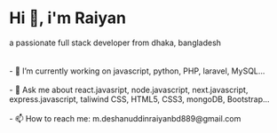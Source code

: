 <h1>Hi 👋, i'm Raiyan</h1>
a passionate full stack developer from dhaka, bangladesh
<br>
<br><br>
- 🔭 I’m currently working on javascript, python, PHP, laravel, MySQL...
<br>
<br>
- 💬 Ask me about react.javasript, node.javascript, next.javascript, express.javascript, taliwind CSS, HTML5, CSS3, mongoDB, Bootstrap...
<br>
<br>
- 📫 How to reach me: m.deshanuddinraiyanbd889@gmail.com

